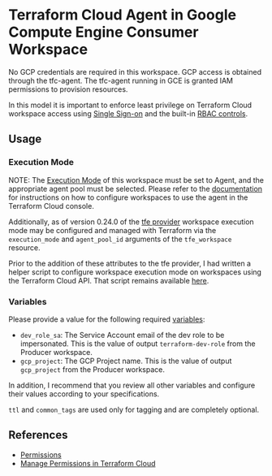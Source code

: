 # Terraform Cloud Agent in Google Compute Engine Consumer Workspace

No GCP credentials are required in this workspace. GCP access is obtained through the tfc-agent. The tfc-agent running in GCE is granted IAM permissions to provision resources.

In this model it is important to enforce least privilege on Terraform Cloud workspace access using [Single Sign-on](https://www.terraform.io/docs/cloud/users-teams-organizations/single-sign-on.html) and the built-in [RBAC controls](https://www.terraform.io/docs/cloud/workspaces/access.html).

## Usage

### Execution Mode
NOTE: The [Execution Mode](https://www.terraform.io/docs/cloud/workspaces/settings.html#execution-mode) of this workspace must be set to Agent, and the appropriate agent pool must be selected. Please refer to the [documentation](https://www.terraform.io/docs/cloud/agents/index.html#configuring-workspaces-to-use-the-agent) for instructions on how to configure workspaces to use the agent in the Terraform Cloud console.

Additionally, as of version 0.24.0 of the [tfe provider](https://registry.terraform.io/providers/hashicorp/tfe/latest) workspace execution mode may be configured and managed with Terraform via the `execution_mode` and `agent_pool_id` arguments of the `tfe_workspace` resource.

Prior to the addition of these attributes to the tfe provider, I had written a helper script to configure workspace execution mode on workspaces using the Terraform Cloud API. That script remains available [here](../../tfc-agent-ecs/consumer/files/README.md).

### Variables
Please provide a value for the following required [variables](https://www.terraform.io/docs/language/values/variables.html#assigning-values-to-root-module-variables):
* `dev_role_sa`: The Service Account email of the dev role to be impersonated. This is the value of output `terraform-dev-role` from the Producer workspace.
* `gcp_project`: The GCP Project name. This is the value of output `gcp_project` from the Producer workspace.

In addition, I recommend that you review all other variables and configure their values according to your specifications.

`ttl` and `common_tags` are used only for tagging and are completely optional.

## References
* [Permissions](https://www.terraform.io/docs/cloud/users-teams-organizations/permissions.html)
* [Manage Permissions in Terraform Cloud](https://learn.hashicorp.com/tutorials/terraform/cloud-permissions)
